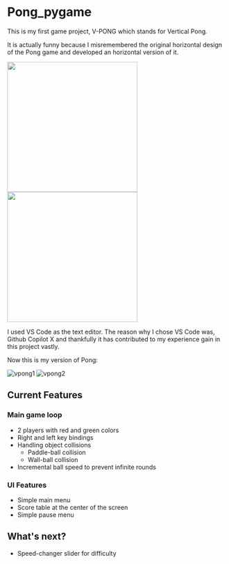 # Pong_pygame
 
This is my first game project, V-PONG which stands for Vertical Pong.

It is actually funny because I misremembered the original horizontal design of the Pong game and developed an horizontal version of it.

<img src="https://upload.wikimedia.org/wikipedia/commons/thumb/2/26/Pong.svg/1200px-Pong.svg.png" width="300" height="300">    <img src="https://i.pinimg.com/564x/e6/11/1e/e6111e83dcf8f0a91b23fa6ae45c32e4.jpg" width="300" height="300"> 



I used VS Code as the text editor. The reason why I chose VS Code was, Github Copilot X and thankfully it has contributed to my experience gain in this project vastly. 

Now this is my version of Pong: 

![vpong1](/ImagesScreenshot-2024-01-26-at-20.56.34.png)
![vpong2](/ImagesScreenshot-2024-01-26-at-21.00.23.png)

## Current Features
### Main game loop
- 2 players with red and green colors
- Right and left key bindings
- Handling object collisions
    - Paddle-ball collision 
    - Wall-ball collision
- Incremental ball speed to prevent infinite rounds 
### UI Features
- Simple main menu 
- Score table at the center of the screen
- Simple pause menu 

## What's next? 
- Speed-changer slider for difficulty 
